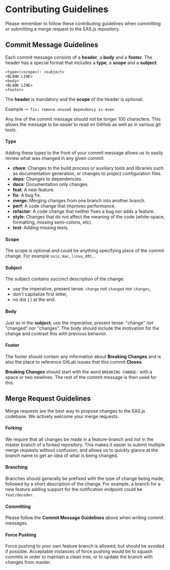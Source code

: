 # Contributing Guidelines

Please remember to follow these contributing guidelines when committing or submitting a merge request to the EAS.js repository.

## Commit Message Guidelines

Each commit message consists of a **header**, a **body** and a **footer**. The header has a special
format that includes a **type**, a **scope** and a **subject**:

```
<type>(<scope>): <subject>
<BLANK LINE>
<body>
<BLANK LINE>
<footer>
```

The **header** is mandatory and the **scope** of the header is optional.

Example — `fix: remove unused dependency is-even`

Any line of the commit message should not be longer 100 characters. This allows the message to be easier to read on GitHub
as well as in various git tools.

#### Type

Adding these types to the front of your commit message allows us to easily review what was changed in any given commit:

* **chore**: Changes to the build process or auxiliary tools and libraries such as documentation generation, or changes
  to project configuration files.
* **deps**: Changes to dependencies.
* **docs**: Documentation only changes.
* **feat**: A new feature.
* **fix**: A bug fix.
* **merge**: Merging changes from one branch into another branch.
* **perf**: A code change that improves performance.
* **refactor**: A code change that neither fixes a bug nor adds a feature.
* **style**: Changes that do not affect the meaning of the code (white-space, formatting, missing semi-colons, etc).
* **test**: Adding missing tests.

#### Scope

The scope is optional and could be anything specifying place of the commit change. For example `nsis`, `mac`, `linux`,
etc...

#### Subject

The subject contains succinct description of the change:

* use the imperative, present tense: `change` not `changed` nor `changes`,
* don't capitalize first letter,
* no dot (.) at the end.

#### Body

Just as in the **subject**, use the imperative, present tense: "change" not "changed" nor "changes".
The body should include the motivation for the change and contrast this with previous behavior.

#### Footer

The footer should contain any information about **Breaking Changes** and is also the place to reference GitLab issues
that this commit **Closes**.

**Breaking Changes** should start with the word `BREAKING CHANGE:` with a space or two newlines. The rest of the commit
message is then used for this.

## Merge Request Guidelines

Merge requests are the best way to propose changes to the EAS.js codebase. We actively welcome your merge requests.

#### Forking

We require that all changes be made in a feature-branch and not in the master branch of a forked repository. This makes
it easier to submit multiple merge requests without confusion, and allows us to quickly glance at the branch name to get
an idea of what is being changed.

#### Branching

Branches should generally be prefixed with the type of change being made, followed by a short description of the change. For
example, a branch for a new feature adding support for the notification endpoint could be `feat/decoder`.

#### Committing

Please follow the **Commit Message Guidelines** above when writing commit messages.

#### Force Pushing

Force pushing to your own feature branch is allowed, but should be avoided if possible. Acceptable instances of force
pushing would be to squash commits in order to maintain a clean tree, or to update the branch with changes from master.
